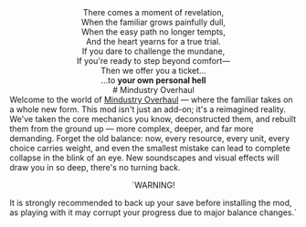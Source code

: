 <div style="text-align: center;">
  <p style="margin: 0; padding: 0;">
    There comes a moment of revelation,<br>
    When the familiar grows painfully dull,<br>
    When the easy path no longer tempts,<br>
    And the heart yearns for a true trial.<br>
    If you dare to challenge the mundane,<br>
    If you're ready to step beyond comfort—<br>
    Then we offer you a ticket...<br>
    ...to <b>your own personal hell</b><br>
    # Mindustry Overhaul
  </p>
</div>
<div style="text-align: left; margin-top: 0;">
Welcome to the world of <ins>Mindustry Overhaul</ins> — where the familiar takes on a whole new form.  
This mod isn't just an add-on; it's a reimagined reality. We've taken the core mechanics you know, deconstructed them, and rebuilt them from the ground up — more complex, deeper, and far more demanding.  
Forget the old balance: now, every resource, every unit, every choice carries weight, and even the smallest mistake can lead to complete collapse in the blink of an eye.  
New soundscapes and visual effects will draw you in so deep, there's no turning back.
</div>
<p style="text-align: center;">`WARNING!</p>
It is strongly recommended to back up your save before installing the mod, as playing with it may corrupt your progress due to major balance changes.`
